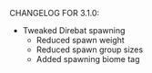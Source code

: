 CHANGELOG FOR 3.1.0:

- Tweaked Direbat spawning
  - Reduced spawn weight
  - Reduced spawn group sizes
  - Added spawning biome tag
